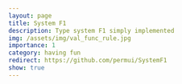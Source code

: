 ```yaml
---
layout: page
title: System F1
description: Type system F1 simply implemented
img: /assets/img/val_func_rule.jpg
importance: 1
category: having fun
redirect: https://github.com/permui/SystemF1
show: true
---
```

